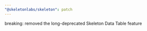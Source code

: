 ```yaml
---
"@skeletonlabs/skeleton": patch
---
```


breaking: removed the long-deprecated Skeleton Data Table feature
